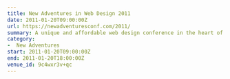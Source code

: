 ```yaml
---
title: New Adventures in Web Design 2011
date: 2011-01-20T09:00:00Z
url: https://newadventuresconf.com/2011/
summary: A unique and affordable web design conference in the heart of England.
category:
-  New Adventures
start: 2011-01-20T09:00:00Z
end: 2011-01-20T18:00:00Z
venue_id: 9c4wxr3v+qc
---
```

